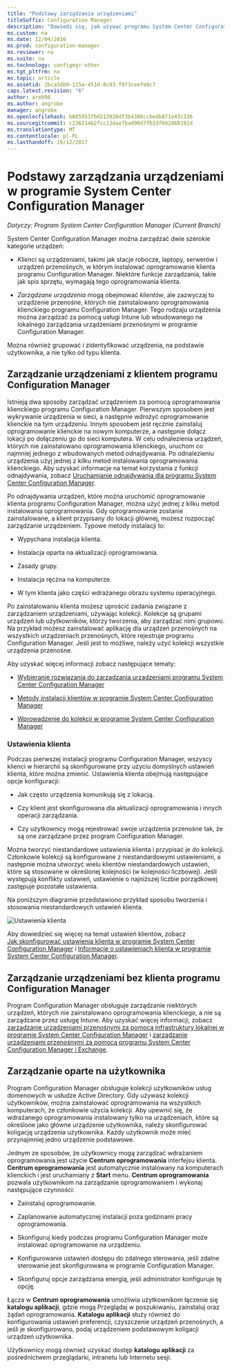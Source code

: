 ```yaml
---
title: "Podstawy zarządzania urządzeniami"
titleSuffix: Configuration Manager
description: "Dowiedz się, jak używać programu System Center Configuration Manager do zarządzania urządzeniami."
ms.custom: na
ms.date: 12/04/2016
ms.prod: configuration-manager
ms.reviewer: na
ms.suite: na
ms.technology: configmgr-other
ms.tgt_pltfrm: na
ms.topic: article
ms.assetid: 2bca3db9-115a-451d-8c93-f073ceefe0c7
caps.latest.revision: "6"
author: arob98
ms.author: angrobe
manager: angrobe
ms.openlocfilehash: b8859537bd213928df3b4388ccbedb871e43c336
ms.sourcegitcommit: c236214b2fcc13dae7bad96d7fb33f692868191d
ms.translationtype: MT
ms.contentlocale: pl-PL
ms.lasthandoff: 10/12/2017
---
```

# <a name="fundamentals-of-managing-devices-with-system-center-configuration-manager"></a>Podstawy zarządzania urządzeniami w programie System Center Configuration Manager

*Dotyczy: Program System Center Configuration Manager (Current Branch)*

System Center Configuration Manager można zarządzać dwie szerokie kategorie urządzeń:

-   *Klienci* są urządzeniami, takimi jak stacje robocze, laptopy, serwerów i urządzeń przenośnych, w którym instalować oprogramowanie klienta programu Configuration Manager. Niektóre funkcje zarządzania, takie jak spis sprzętu, wymagają tego oprogramowania klienta.  

-   *Zarządzane urządzenia* mogą obejmować *klientów*, ale zazwyczaj to urządzenie przenośne, których nie zainstalowano oprogramowania klienckiego programu Configuration Manager. Tego rodzaju urządzenia można zarządzać za pomocą usługi Intune lub wbudowanego na lokalnego zarządzania urządzeniami przenośnymi w programie Configuration Manager.

Można również grupować i zidentyfikować urządzenia, na podstawie użytkownika, a nie tylko od typu klienta.

## <a name="managing-devices-with-the-configuration-manager-client"></a>Zarządzanie urządzeniami z klientem programu Configuration Manager

Istnieją dwa sposoby zarządzać urządzeniem za pomocą oprogramowania klienckiego programu Configuration Manager. Pierwszym sposobem jest wykrywanie urządzenia w sieci, a następnie wdrożyć oprogramowanie klienckie na tym urządzeniu. Innym sposobem jest ręcznie zainstaluj oprogramowanie klienckie na nowym komputerze, a następnie dołącz lokacji po dołączeniu go do sieci komputera. W celu odnalezienia urządzeń, których nie zainstalowano oprogramowania klienckiego, uruchom co najmniej jednego z wbudowanych metod odnajdywania. Po odnalezieniu urządzenia użyj jednej z kilku metod instalowania oprogramowania klienckiego. Aby uzyskać informacje na temat korzystania z funkcji odnajdywania, zobacz [Uruchamianie odnajdywania dla programu System Center Configuration Manager](../../core/servers/deploy/configure/run-discovery.md).  

 Po odnajdywania urządzeń, które można uruchomić oprogramowanie klienta programu Configuration Manager, można użyć jednej z kilku metod instalowania oprogramowania. Gdy oprogramowanie zostanie zainstalowane, a klient przypisany do lokacji głównej, możesz rozpocząć zarządzanie urządzeniem.  Typowe metody instalacji to:

 - Wypychana instalacja klienta.

 - Instalacja oparta na aktualizacji oprogramowania.

 - Zasady grupy.

 - Instalacja ręczna na komputerze.
 - W tym klienta jako części wdrażanego obrazu systemu operacyjnego.  


 Po zainstalowaniu klienta możesz uprościć zadania związane z zarządzaniem urządzeniami, używając kolekcji. Kolekcje są grupami urządzeń lub użytkowników, którzy tworzenia, aby zarządzać nimi grupowo. Na przykład możesz zainstalować aplikację dla urządzeń przenośnych na wszystkich urządzeniach przenośnych, które rejestruje programu Configuration Manager. Jeśli jest to możliwe, należy użyć kolekcji wszystkie urządzenia przenośne.  

 Aby uzyskać więcej informacji zobacz następujące tematy:  

-   [Wybieranie rozwiązania do zarządzania urządzeniami programu System Center Configuration Manager](../../core/plan-design/choose-a-device-management-solution.md)  

-   [Metody instalacji klientów w programie System Center Configuration Manager](../../core/clients/deploy/plan/client-installation-methods.md)  

-   [Wprowadzenie do kolekcji w programie System Center Configuration Manager](../../core/clients/manage/collections/introduction-to-collections.md)  

### <a name="client-settings"></a>Ustawienia klienta  
 Podczas pierwszej instalacji programu Configuration Manager, wszyscy klienci w hierarchii są skonfigurowane przy użyciu domyślnych ustawień klienta, które można zmienić. Ustawienia klienta obejmują następujące opcje konfiguracji:

 -  Jak często urządzenia komunikują się z lokacją.

 -  Czy klient jest skonfigurowana dla aktualizacji oprogramowania i innych operacji zarządzania.

 -  Czy użytkownicy mogą rejestrować swoje urządzenia przenośne tak, że są one zarządzane przez program Configuration Manager.  

Można tworzyć niestandardowe ustawienia klienta i przypisać je do kolekcji.  Członkowie kolekcji są konfigurowane z niestandardowymi ustawieniami, a następnie można utworzyć wielu klientów niestandardowych ustawień, które są stosowane w określonej kolejności (w kolejności liczbowej).  Jeśli występują konflikty ustawień, ustawienie o najniższej liczbie porządkowej zastępuje pozostałe ustawienia.  

Na poniższym diagramie przedstawiono przykład sposobu tworzenia i stosowania niestandardowych ustawień klienta.  

 ![Ustawienia klienta](media/ClientSettings.gif)  

 Aby dowiedzieć się więcej na temat ustawień klientów, zobacz  
                [Jak skonfigurować ustawienia klienta w programie System Center Configuration Manager](../../core/clients/deploy/configure-client-settings.md) i [Informacje o ustawieniach klienta w programie System Center Configuration Manager](../../core/clients/deploy/about-client-settings.md).

## <a name="managing-devices-without-the-configuration-manager-client"></a>Zarządzanie urządzeniami bez klienta programu Configuration Manager  
 Program Configuration Manager obsługuje zarządzanie niektórych urządzeń, których nie zainstalowano oprogramowania klienckiego, a nie są zarządzane przez usługę Intune. Aby uzyskać więcej informacji, zobacz [zarządzanie urządzeniami przenośnymi za pomocą infrastruktury lokalnej w programie System Center Configuration Manager](../../mdm/understand/manage-mobile-devices-with-on-premises-infrastructure.md) i [zarządzanie urządzeniami przenośnymi za pomocą programu System Center Configuration Manager i Exchange](../../mdm/deploy-use/manage-mobile-devices-with-exchange-activesync.md).  

## <a name="user-based-management"></a>Zarządzanie oparte na użytkownika  
 Program Configuration Manager obsługuje kolekcji użytkowników usług domenowych w usłudze Active Directory. Gdy używasz kolekcji użytkowników, można zainstalować oprogramowania na wszystkich komputerach, że członkowie użycia kolekcji. Aby upewnić się, że wdrażanego oprogramowania instalowany tylko na urządzeniach, które są określone jako główne urządzenie użytkownika, należy skonfigurować koligację urządzenia użytkownika. Każdy użytkownik może mieć przynajmniej jedno urządzenie podstawowe.  

 Jednym ze sposobów, że użytkownicy mogą zarządzać wdrażaniem oprogramowania jest użycie **Centrum oprogramowania** interfejsu klienta. **Centrum oprogramowania** jest automatycznie instalowany na komputerach klienckich i jest uruchamiany z **Start** menu. **Centrum oprogramowania** pozwala użytkownikom na zarządzanie oprogramowaniem i wykonaj następujące czynności:  

-   Zainstaluj oprogramowanie.  

-   Zaplanowanie automatycznej instalacji poza godzinami pracy oprogramowania.  

-   Skonfiguruj kiedy podczas programu Configuration Manager może instalować oprogramowanie na urządzeniu.  

-   Konfigurowanie ustawień dostępu do zdalnego sterowania, jeśli zdalne sterowanie jest skonfigurowana w programie Configuration Manager.  

-   Skonfiguruj opcje zarządzania energią, jeśli administrator konfiguruje tę opcję.  


 Łącza w **Centrum oprogramowania** umożliwia użytkownikom łączenie się **katalogu aplikacji**, gdzie mogą Przeglądaj w poszukiwaniu, zainstaluj oraz żądań oprogramowania. **Katalogu aplikacji** służy również do konfigurowania ustawień preferencji, czyszczenie urządzeń przenośnych, a jeśli je skonfigurowano, podaj urządzeniem podstawowym koligacji urządzeń użytkownika.   

 Użytkownicy mogą również uzyskać dostęp **katalogu aplikacji** za pośrednictwem przeglądarki, intranetu lub Internetu sesji.  
